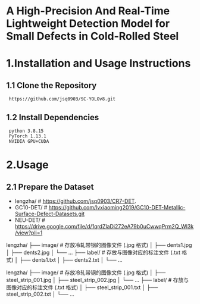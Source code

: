 # A High-Precision And Real-Time Lightweight Detection Model for Small Defects in Cold-Rolled Steel
# 1.Installation and Usage Instructions
## 1.1 Clone the Repository
     https://github.com/jsq0903/SC-YOLOv8.git
     
## 1.2 Install Dependencies
     python	3.8.15
     PyTorch 1.13.1
     NVIDIA GPU+CUDA
# 2.Usage
## 2.1 Prepare the Dataset

- lengzha/         # https://github.com/jsq0903/CR7-DET.
- GC10-DET/        # https://github.com/lvxiaoming2019/GC10-DET-Metallic-Surface-Defect-Datasets.git
- NEU-DET/         # https://drive.google.com/file/d/1qrdZlaDi272eA79b0uCwwqPrm2Q_WI3k/view?pli=1

lengzha/
├── image/       # 存放冷轧带钢的图像文件 (.jpg 格式)
│   ├── dents1.jpg
│   ├── dents2.jpg
│   └── ...
├── label/       # 存放与图像对应的标注文件 (.txt 格式)
│   ├── dents1.txt
│   ├── dents2.txt
│   └── ...

lengzha/ ├── image/ # 存放冷轧带钢的图像文件 (.jpg 格式) │ ├── steel_strip_001.jpg │ ├── steel_strip_002.jpg │ └── ... ├── label/ # 存放与图像对应的标注文件 (.txt 格式) │ ├── steel_strip_001.txt │ ├── steel_strip_002.txt │ └── ...


